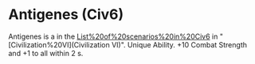 # Antigenes (Civ6)

Antigenes is a in the [List%20of%20scenarios%20in%20Civ6](scenario) in "[Civilization%20VI](Civilization VI)".
Unique Ability.
+10 Combat Strength and +1 to all within 2 s.